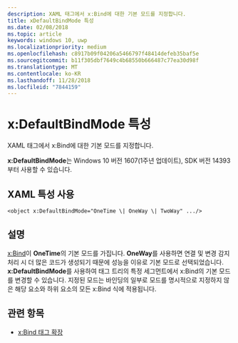 ```yaml
---
description: XAML 태그에서 x:Bind에 대한 기본 모드를 지정합니다.
title: xDefaultBindMode 특성
ms.date: 02/08/2018
ms.topic: article
keywords: windows 10, uwp
ms.localizationpriority: medium
ms.openlocfilehash: c8917b09f04206a5466797f48414defeb35baf5e
ms.sourcegitcommit: b11f305dbf7649c4b68550b666487c77ea30d98f
ms.translationtype: MT
ms.contentlocale: ko-KR
ms.lasthandoff: 11/28/2018
ms.locfileid: "7844159"
---
```

# <a name="xdefaultbindmode-attribute"></a>x:DefaultBindMode 특성

XAML 태그에서 x:Bind에 대한 기본 모드를 지정합니다.

**x:DefaultBindMode**는 Windows 10 버전 1607(1주년 업데이트), SDK 버전 14393부터 사용할 수 있습니다.

## <a name="xaml-attribute-usage"></a>XAML 특성 사용

``` syntax
<object x:DefaultBindMode="OneTime \| OneWay \| TwoWay" .../>
```

## <a name="remarks"></a>설명

[x:Bind](x-bind-markup-extension.md)이 **OneTime**의 기본 모드를 가집니다. **OneWay**를 사용하면 연결 및 변경 감지 처리 시 더 많은 코드가 생성되기 때문에 성능을 이유로 기본 모드로 선택되었습니다. **x:DefaultBindMode**를 사용하여 태그 트리의 특정 세그먼트에서 x:Bind의 기본 모드를 변경할 수 있습니다. 지정된 모드는 바인딩의 일부로 모드를 명시적으로 지정하지 않은 해당 요소와 하위 요소의 모든 x:Bind 식에 적용됩니다.

## <a name="related-topics"></a>관련 항목

* [x:Bind 태그 확장](x-bind-markup-extension.md)
